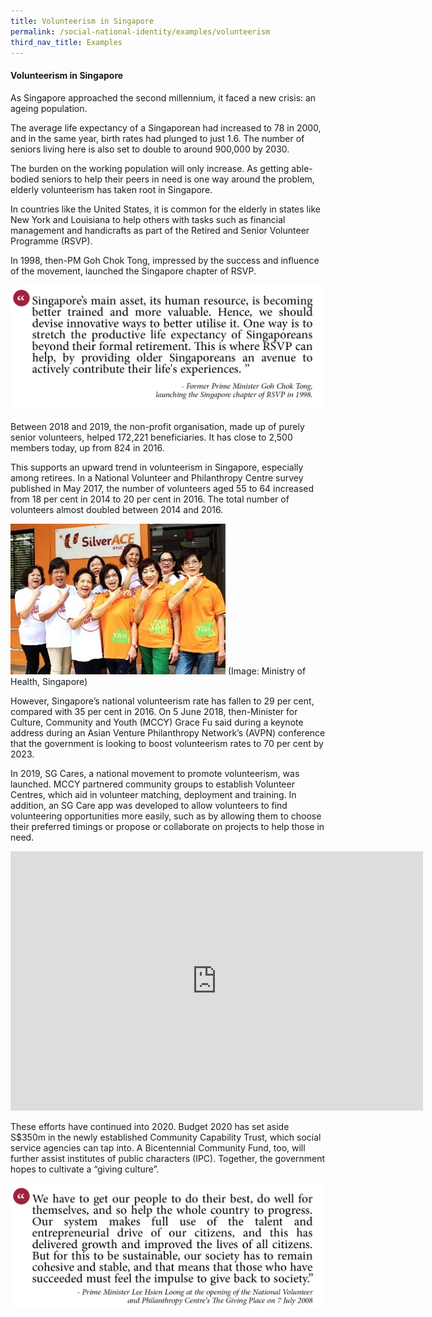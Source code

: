 ```yaml
---
title: Volunteerism in Singapore
permalink: /social-national-identity/examples/volunteerism
third_nav_title: Examples
---
```

#### Volunteerism in Singapore

As Singapore approached the second millennium, it faced a new crisis: an ageing population.

The average life expectancy of a Singaporean had increased to 78 in 2000, and in the same year, birth rates had plunged to just 1.6. The number of seniors living here is also set to double to around 900,000 by 2030.

The burden on the working population will only increase. As getting able-bodied seniors to help their peers in need is one way around the problem, elderly volunteerism has taken root in Singapore.

In countries like the United States, it is common for the elderly in states like New York and Louisiana to help others with tasks such as financial management and handicrafts as part of the Retired and Senior Volunteer Programme (RSVP).

In 1998, then-PM Goh Chok Tong, impressed by the success and influence of the movement, launched the Singapore chapter of RSVP.

![Alt text for image on Isomer site](/images/society/examples/social-quotes-21-2.png)

Between 2018 and 2019, the non-profit organisation, made up of purely senior volunteers, helped 172,221 beneficiaries. It has close to 2,500 members today, up from 824 in 2016.

This supports an upward trend in volunteerism in Singapore, especially among retirees. In a National Volunteer and Philanthropy Centre survey published in May 2017, the number of volunteers aged 55 to 64 increased from 18 per cent in 2014 to 20 per cent in 2016. The total number of volunteers almost doubled between 2014 and 2016.

![](/images/ministry%20of%20health.jpg)
(Image: Ministry of Health, Singapore)

However, Singapore’s national volunteerism rate has fallen to 29 per cent, compared with 35 per cent in 2016. On 5 June 2018, then-Minister for Culture, Community and Youth (MCCY) Grace Fu said during a keynote address during an Asian Venture Philanthropy Network’s (AVPN) conference that the government is looking to boost volunteerism rates to 70 per cent by 2023.

In 2019, SG Cares, a national movement to promote volunteerism, was launched. MCCY partnered community groups to establish Volunteer Centres, which aid in volunteer matching, deployment and training. In addition, an SG Care app was developed to allow volunteers to find volunteering opportunities more easily, such as by allowing them to choose their preferred timings or propose or collaborate on projects to help those in need.

<iframe width="660" height="415" src="https://www.youtube.com/embed/gs6NGPk0yjY" title="YouTube video player" frameborder="0" allow="accelerometer; autoplay; clipboard-write; encrypted-media; gyroscope; picture-in-picture" allowfullscreen></iframe>

These efforts have continued into 2020. Budget 2020 has set aside S$350m in the newly established Community Capability Trust, which social service agencies can tap into. A Bicentennial Community Fund, too, will further assist institutes of public characters (IPC). Together, the government hopes to cultivate a “giving culture”.

![Alt text for image on Isomer site](/images/society/examples/social-quotes-22-2.png)